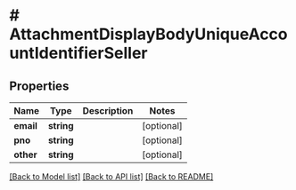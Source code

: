 # # AttachmentDisplayBodyUniqueAccountIdentifierSeller

## Properties

Name | Type | Description | Notes
------------ | ------------- | ------------- | -------------
**email** | **string** |  | [optional]
**pno** | **string** |  | [optional]
**other** | **string** |  | [optional]

[[Back to Model list]](../../README.md#models) [[Back to API list]](../../README.md#endpoints) [[Back to README]](../../README.md)
